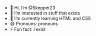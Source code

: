 - 👋 Hi, I’m @Skepper23
- 👀 I’m interested in stuff that exists
- 🌱 I’m currently learning HTML and CSS
- 😄 Pronouns: pronouns
- ⚡ Fun fact: I exist
